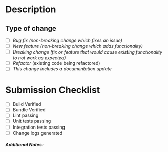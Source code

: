 # Description
<!-- Briefly describe noteworthy details -->

## Type of change

- [ ] *Bug fix (non-breaking change which fixes an issue)*
- [ ] *New feature (non-breaking change which adds functionality)*
- [ ] *Breaking change (fix or feature that would cause existing functionality to not work as expected)*
- [ ] *Refactor* (existing code being refactored)
- [ ] *This change includes a documentation update*

# Submission Checklist

- [ ] Build Verified
- [ ] Bundle Verified
- [ ] Lint passing
- [ ] Unit tests passing
- [ ] Integration tests passing
- [ ] Change logs generated

<!-- Refer to the development getting started doc to learn more source/docs/development/quickstart.md -->

##### Additional Notes:
<!-- Any additional information that you think would be helpful when reviewing this PR.-->